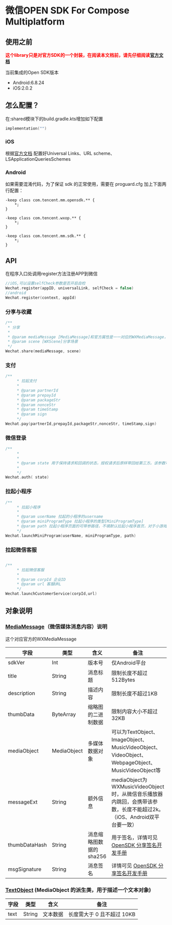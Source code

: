 # 微信OPEN SDK For Compose Multiplatform

## 使用之前
**<font color=red>这个library只是对官方SDK的一个封装，在阅读本文档前，请先仔细阅读[官方文档](https://developers.weixin.qq.com/doc/oplatform/Mobile_App/Access_Guide/iOS.html)</font>**

当前集成的Open SDK版本
- Android:6.8.24
- iOS:2.0.2

## 怎么配置？

在:shared模块下的build.gradle.kts增加如下配置

```kts
implementation("")
```

### iOS

根据[官方文档](https://developers.weixin.qq.com/doc/oplatform/Mobile_App/Access_Guide/iOS.html)
配置好Universal Links、URL scheme、LSApplicationQueriesSchemes

### Android

如果需要混淆代码，为了保证 sdk 的正常使用，需要在 proguard.cfg 加上下面两行配置：
```text
-keep class com.tencent.mm.opensdk.** {
    *;
}

-keep class com.tencent.wxop.** {
    *;
}

-keep class com.tencent.mm.sdk.** {
    *;
}
```

## API

在程序入口处调用register方法注册APP到微信

```kotlin
//iOS,可以设置selfCheck参数是否开启自检
Wechat.register(appID, universalLink, selfCheck = false)
//android
Wechat.register(context, appId)
```

### 分享与收藏

```kotlin
/**
 * 分享
 *
 * @param mediaMessage [MediaMessage]和官方属性是一一对应的WXMediaMessage，其中mediaObject也是和官方一一对应的
 * @param scene [WXScene]分享场景
 */
Wechat.share(mediaMessage, scene)
```

### 支付
```kotlin
/**
     * 拉起支付
     *
     * @param partnerId
     * @param prepayId
     * @param packageStr
     * @param nonceStr
     * @param timeStamp
     * @param sign
     */
Wechat.pay(partnerId,prepayId,packageStr,nonceStr, timeStamp,sign)
```


### 微信登录
```kotlin
/**
     *
     *
     * @param state 用于保持请求和回调的状态，授权请求后原样带回给第三方。该参数可用于防止 csrf 攻击（跨站请求伪造攻击），建议第三方带上该参数，可设置为简单的随机数加 session 进行校验。在state传递的过程中会将该参数作为url的一部分进行处理，因此建议对该参数进行url encode操作，防止其中含有影响url解析的特殊字符（如'#'、'&'等）导致该参数无法正确回传。
     *
     */
Wechat.auth( state)
```

### 拉起小程序

```kotlin
/**
     * 拉起小程序
     *
     * @param userName 拉起的小程序的username
     * @param miniProgramType 拉起小程序的类型[MiniProgramType]
     * @param path 拉起小程序页面的可带参路径，不填默认拉起小程序首页，对于小游戏，可以只传入 query 部分，来实现传参效果，如：传入 "?foo=bar"。
     */
Wechat.launchMiniProgram(userName, miniProgramType, path)
```

### 拉起微信客服
```kotlin

/**
     * 拉起微信客服
     *
     * @param corpId 企业ID
     * @param url 客服URL
     */
Wechat.launchCustomerService(corpId,url)
```

## 对象说明

### [MediaMessage](Wechat/src/commonMain/kotlin/icu/bughub/kit/multiplatform/wechat/MediaMessage.kt)（微信媒体消息内容）说明

这个对应官方的WXMediaMessage

|字段|类型|含义|备注|
|-|-|-|-|
|sdkVer|Int|版本号|仅Android平台|
|title|String|消息标题|限制长度不超过512Bytes|
|description|String|描述内容|限制长度不超过1KB|
|thumbData|ByteArray|缩略图的二进制数据|限制内容大小不超过32KB|
|mediaObject|MediaObject|多媒体数据对象|可以为TextObject、ImageObject、MusicVideoObject、VideoObject、WebpageObject、MusicVideoObject等|
|messageExt|String|额外信息|mediaObject为WXMusicVideoObject时，从微信音乐播放器内跳回，会携带该参数，长度不能超过2k。（iOS、Android双平台要一致）|
|thumbDataHash|String|消息缩略图数据的sha256|用于签名，详情可见 [OpenSDK 分享签名开发手册](https://developers.weixin.qq.com/doc/oplatform/Mobile_App/Share_and_Favorites/OpenSDK_Signature.html)|
|msgSignature|String|消息签名|详情可见 [OpenSDK 分享签名开发手册](https://developers.weixin.qq.com/doc/oplatform/Mobile_App/Share_and_Favorites/OpenSDK_Signature.html)|

### [TextObject](Wechat/src/commonMain/kotlin/icu/bughub/kit/multiplatform/wechat/MediaObject.kt) (MediaObject 的派生类，用于描述一个文本对象)
|字段|类型|含义|备注|
|-|-|-|-|
|text|String|文本数据|长度需大于 0 且不超过 10KB|